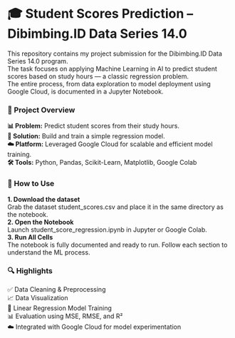 # **🎓 Student Scores Prediction – Dibimbing.ID Data Series 14.0**
This repository contains my project submission for the Dibimbing.ID Data Series 14.0 program.  
The task focuses on applying Machine Learning in AI to predict student scores based on study hours — a classic regression problem.  
The entire process, from data exploration to model deployment using Google Cloud, is documented in a Jupyter Notebook.

### **📁 Project Overview**
**📊 Problem:** Predict student scores from their study hours.  
**🤖 Solution:** Build and train a simple regression model.  
**☁️ Platform:** Leveraged Google Cloud for scalable and efficient model training.  
**🛠️ Tools:** Python, Pandas, Scikit-Learn, Matplotlib, Google Colab  
  
### **📌 How to Use**
**1. Download the dataset**  
  Grab the dataset student_scores.csv and place it in the same directory as the notebook.  
**2. Open the Notebook**  
  Launch student_score_regression.ipynb in Jupyter or Google Colab.  
**3. Run All Cells**  
  The notebook is fully documented and ready to run. Follow each section to understand the ML process.
  
### **🔍 Highlights**
✅ Data Cleaning & Preprocessing  
📈 Data Visualization  
🧠 Linear Regression Model Training  
📊 Evaluation using MSE, RMSE, and R²  
☁️ Integrated with Google Cloud for model experimentation  
